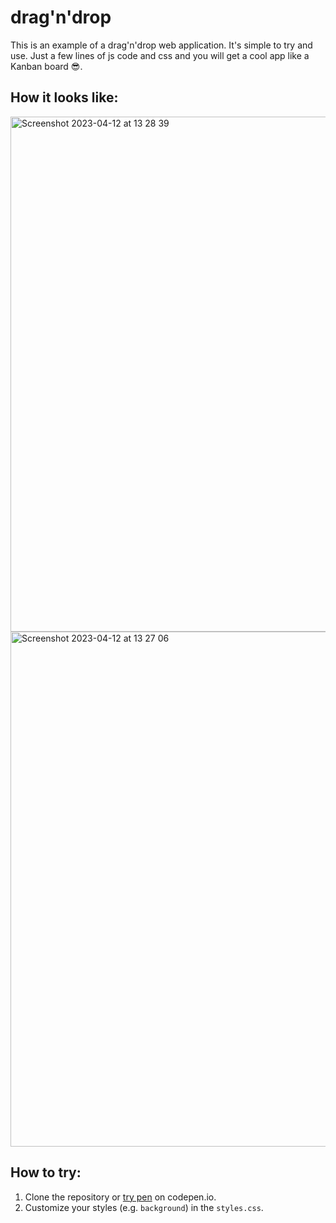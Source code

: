 # drag'n'drop


This is an example of a drag'n'drop web application. It's simple to try and use. Just a few lines of js code and css and you will get a cool app like a Kanban board 😎.


## How it looks like:
<img width="824" alt="Screenshot 2023-04-12 at 13 28 39" src="https://user-images.githubusercontent.com/81578359/231431277-14bb2b53-3214-4698-8343-1d122caf307d.png">
<img width="824" alt="Screenshot 2023-04-12 at 13 27 06" src="https://user-images.githubusercontent.com/81578359/231431030-dc42206d-ccd9-4b2e-aed9-7cea82806029.png">

## How to try:
1. Clone the repository or <a href="https://codepen.io/georgy-p/pen/YzJyLeM">try pen</a> on codepen.io.
2. Customize your styles (e.g. `background`) in the `styles.css`.
